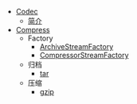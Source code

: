 * [Codec](Codec/)
    * [简介](Codec/commons-codec.md)
* [Compress](Compress/)
    * Factory
        * [ArchiveStreamFactory](Compress/ArchiveStreamFactory.md)
        * [CompressorStreamFactory](Compress/CompressorStreamFactory.md)
    * 归档
        * [tar](Compress/tar.md)
    * 压缩
        * [gzip](Compress/gizp.md)